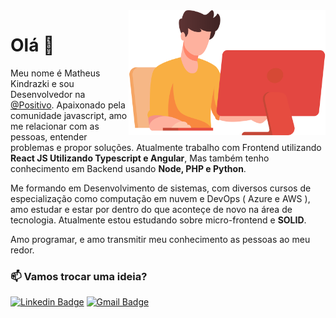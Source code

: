 <img align="right" height="200px" src="./image.png" />

# Olá 👋
Meu nome é Matheus Kindrazki e sou Desenvolvedor na [@Positivo](https://www.linkedin.com/company/positivosolucoesdidaticas/). Apaixonado pela comunidade javascript, amo me relacionar com as pessoas, entender problemas e propor soluções. Atualmente trabalho com Frontend utilizando **React JS Utilizando Typescript e Angular**, Mas também tenho conhecimento em Backend usando **Node, PHP e Python**.

Me formando em Desenvolvimento de sistemas, com diversos cursos de especialização como computação em nuvem e DevOps ( Azure e AWS ), amo estudar e estar por dentro do que aconteçe de novo na área de tecnologia. Atualmente estou estudando sobre micro-frontend e **SOLID**.

Amo programar, e amo transmitir meu conhecimento as pessoas ao meu redor.

### :mailbox: Vamos trocar uma ideia?	
[![Linkedin Badge](https://img.shields.io/badge/-LinkedIn-blue?style=flat-square&logo=Linkedin&logoColor=white&link=https://www.linkedin.com/in/vinicius-estevam1/)](https://www.linkedin.com/in/matheuskindrazki/)
[![Gmail Badge](https://img.shields.io/badge/-Gmail-c14438?style=flat-square&logo=Gmail&logoColor=white&link=mailto:estevamvinicius31@gmail.com)](mailto:matheuskindrazki@gmail.com)
